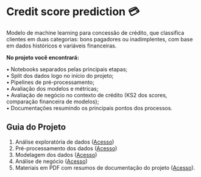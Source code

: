 # Credit score prediction 💳

Modelo de machine learning para concessão de crédito, que classifica clientes em duas categorias: bons pagadores ou inadimplentes, com base em dados históricos e variáveis financeiras.

**No projeto você encontrará:**

• Notebooks separados pelas principais etapas;  
• Split dos dados logo no início do projeto;  
• Pipelines de pré-processamento;  
• Avaliação dos modelos e métricas;  
• Avaliação de negócio no contexto de crédito (KS2 dos scores, comparação financeira de modelos);  
• Documentações resumindo os principais pontos dos processos.  


## Guia do Projeto

1. Análise exploratória de dados ([Acesso](https://github.com/deborabmfreitas/credit-score-prediction/blob/main/1.exploratory-data-analysis.ipynb))  
2. Pré-processamento dos dados ([Acesso](https://github.com/deborabmfreitas/credit-score-prediction/blob/main/2.data-preprocessing.ipynb))  
3. Modelagem dos dados ([Acesso](https://github.com/deborabmfreitas/credit-score-prediction/blob/main/3.data-modeling.ipynb))  
4. Análise de negócio ([Acesso](https://github.com/deborabmfreitas/credit-score-prediction/blob/main/4.business-analysis.ipynb))  
5. Materiais em PDF com resumos de documentação do projeto ([Acesso](https://drive.google.com/drive/folders/1fSe7UwlqaKAoD6uqG4hQvEfMKzgqxpsA?usp=drive_link)).
